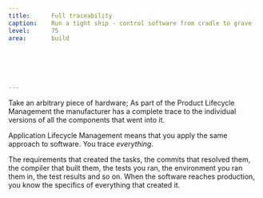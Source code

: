 ```yaml
---
title:      Full traceability
caption:    Run a tight ship - control software from cradle to grave
level:      75
area:       build






---
```


Take an arbitrary piece of hardware; As part of the Product Lifecycle Management the manufacturer has a complete trace to the individual versions of all the components that went into it.

Application Lifecycle Management means that you apply the same approach to software. You trace _everything_.

The requirements that created the tasks, the commits that resolved them, the compiler that built them, the tests you ran, the environment you ran them in, the test results and so on.
When the software reaches production, you know the specifics of everything that created it.

